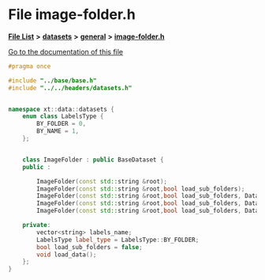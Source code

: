 

# File image-folder.h

[**File List**](files.md) **>** [**datasets**](dir_29ff4802398ba4a572b958e731c7adb4.md) **>** [**general**](dir_3e490c73b2bbc01f3b90ef3b6e284c64.md) **>** [**image-folder.h**](image-folder_8h.md)

[Go to the documentation of this file](image-folder_8h.md)


```C++
#pragma once

#include "../base/base.h"
#include "../../headers/datasets.h"


namespace xt::data::datasets {
    enum class LabelsType {
        BY_FOLDER = 0,
        BY_NAME = 1,
    };


    class ImageFolder : public BaseDataset {
    public :

        ImageFolder(const std::string &root);
        ImageFolder(const std::string &root,bool load_sub_folders);
        ImageFolder(const std::string &root,bool load_sub_folders, DataMode mode);
        ImageFolder(const std::string &root,bool load_sub_folders, DataMode mode , LabelsType label_type);
        ImageFolder(const std::string &root,bool load_sub_folders, DataMode mode , LabelsType label_type, vector<std::function<torch::Tensor(torch::Tensor)>> transforms);

    private:
        vector<string> labels_name;
        LabelsType label_type = LabelsType::BY_FOLDER;
        bool load_sub_folders = false;
        void load_data();
    };
}
```


